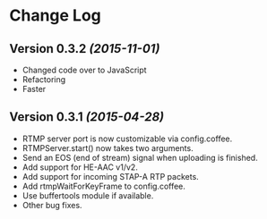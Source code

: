 Change Log
==========

Version 0.3.2 *(2015-11-01)*
----------------------------

- Changed code over to JavaScript
- Refactoring
- Faster

Version 0.3.1 *(2015-04-28)*
-----------------------------

- RTMP server port is now customizable via config.coffee.
- RTMPServer.start() now takes two arguments.
- Send an EOS (end of stream) signal when uploading is finished.
- Add support for HE-AAC v1/v2.
- Add support for incoming STAP-A RTP packets.
- Add rtmpWaitForKeyFrame to config.coffee.
- Use buffertools module if available.
- Other bug fixes.
